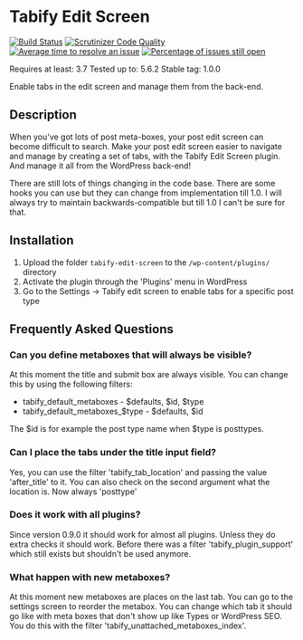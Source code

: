 # Tabify Edit Screen

[![Build Status](https://travis-ci.org/markoheijnen/tabify-edit-screen.svg?branch=master)](https://travis-ci.org/markoheijnen/tabify-edit-screen)
[![Scrutinizer Code Quality](https://scrutinizer-ci.com/g/markoheijnen/tabify-edit-screen/badges/quality-score.png?b=master)](https://scrutinizer-ci.com/g/markoheijnen/tabify-edit-screen/?branch=master)
[![Average time to resolve an issue](http://isitmaintained.com/badge/resolution/markoheijnen/tabify-edit-screen.svg)](http://isitmaintained.com/project/markoheijnen/tabify-edit-screen "Average time to resolve an issue")
[![Percentage of issues still open](http://isitmaintained.com/badge/open/markoheijnen/tabify-edit-screen.svg)](http://isitmaintained.com/project/markoheijnen/tabify-edit-screen "Percentage of issues still open")

Requires at least: 3.7
Tested up to: 5.6.2
Stable tag: 1.0.0

Enable tabs in the edit screen and manage them from the back-end.

## Description

When you've got lots of post meta-boxes, your post edit screen can become difficult to search. Make your post edit screen easier to navigate and manage by creating a set of tabs, with the Tabify Edit Screen plugin. And manage it all from the WordPress back-end!

There are still lots of things changing in the code base. There are some hooks you can use but they can change from implementation till 1.0. I will always try to maintain backwards-compatible but till 1.0 I can't be sure for that.

## Installation

1. Upload the folder `tabify-edit-screen` to the `/wp-content/plugins/` directory
2. Activate the plugin through the 'Plugins' menu in WordPress
3. Go to the Settings -> Tabify edit screen to enable tabs for a specific post type
 
## Frequently Asked Questions

### Can you define metaboxes that will always be visible?

At this moment the title and submit box are always visible. You can change this by using the following filters:
 * tabify_default_metaboxes - $defaults, $id, $type
 * tabify_default_metaboxes_$type - $defaults, $id

The $id is for example the post type name when $type is posttypes.

### Can I place the tabs under the title input field?

Yes, you can use the filter 'tabify_tab_location' and passing the value 'after_title' to it.
You can also check on the second argument what the location is. Now always 'posttype'

### Does it work with all plugins?
Since version 0.9.0 it should work for almost all plugins. Unless they do extra checks it should work.
Before there was a filter 'tabify_plugin_support' which still exists but shouldn't be used anymore.

### What happen with new metaboxes?
At this moment new metaboxes are places on the last tab. You can go to the settings screen to reorder the metabox. You can change which tab it should go like with meta boxes that don't show up like Types or WordPress SEO. You do this with the filter 'tabify_unattached_metaboxes_index'.
